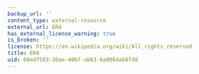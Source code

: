```yaml
---
backup_url: ''
content_type: external-resource
external_url: ER4
has_external_license_warning: true
is_broken: ''
license: https://en.wikipedia.org/wiki/All_rights_reserved
title: ER4
uid: 68ed7503-36ae-406f-ab63-6a0064ab6fdd
---
```

